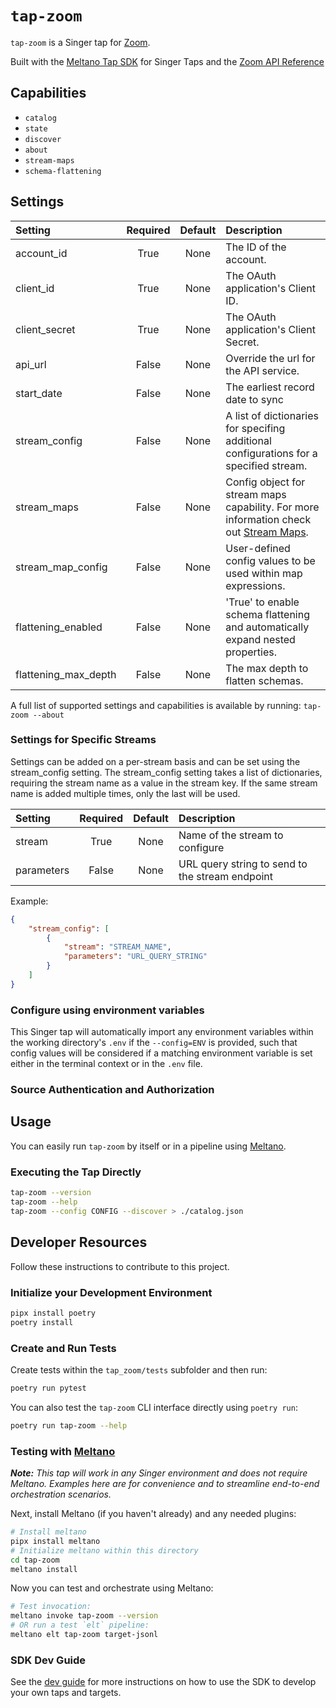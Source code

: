 # `tap-zoom`

`tap-zoom` is a Singer tap for [Zoom](https://zoom.com/).

Built with the [Meltano Tap SDK](https://sdk.meltano.com) for Singer Taps and the [Zoom API Reference](https://developers.zoom.us/docs/api/)

## Capabilities

* `catalog`
* `state`
* `discover`
* `about`
* `stream-maps`
* `schema-flattening`

## Settings

| Setting             | Required | Default | Description |
|:--------------------|:--------:|:-------:|:------------|
| account_id          | True     | None    | The ID of the account. |
| client_id           | True     | None    | The OAuth application's Client ID. |
| client_secret       | True     | None    | The OAuth application's Client Secret. |
| api_url             | False    | None    | Override the url for the API service. |
| start_date          | False    | None    | The earliest record date to sync |
| stream_config       | False    | None    | A list of dictionaries for specifing additional             configurations for a specified stream. |
| stream_maps         | False    | None    | Config object for stream maps capability. For more information check out [Stream Maps](https://sdk.meltano.com/en/latest/stream_maps.html). |
| stream_map_config   | False    | None    | User-defined config values to be used within map expressions. |
| flattening_enabled  | False    | None    | 'True' to enable schema flattening and automatically expand nested properties. |
| flattening_max_depth| False    | None    | The max depth to flatten schemas. |

A full list of supported settings and capabilities is available by running: `tap-zoom --about`

### Settings for Specific Streams

Settings can be added on a per-stream basis and can be set using the stream_config setting. The stream_config setting takes a list of dictionaries, requiring the stream name as a value in the stream key. If the same stream name is added multiple times, only the last will be used.

| Setting             | Required | Default | Description |
|:--------------------|:--------:|:-------:|:------------|
| stream              | True     | None    | Name of the stream to configure |
| parameters          | False    | None    | URL query string to send to the stream endpoint |

Example:

```json
{
    "stream_config": [
        {
            "stream": "STREAM_NAME",
            "parameters": "URL_QUERY_STRING"
        }
    ]
}
```

### Configure using environment variables

This Singer tap will automatically import any environment variables within the working directory's
`.env` if the `--config=ENV` is provided, such that config values will be considered if a matching
environment variable is set either in the terminal context or in the `.env` file.

### Source Authentication and Authorization

<!--
Developer TODO: If your tap requires special access on the source system, or any special authentication requirements, provide those here.
-->

## Usage

You can easily run `tap-zoom` by itself or in a pipeline using [Meltano](https://meltano.com/).

### Executing the Tap Directly

```bash
tap-zoom --version
tap-zoom --help
tap-zoom --config CONFIG --discover > ./catalog.json
```

## Developer Resources

Follow these instructions to contribute to this project.

### Initialize your Development Environment

```bash
pipx install poetry
poetry install
```

### Create and Run Tests

Create tests within the `tap_zoom/tests` subfolder and
  then run:

```bash
poetry run pytest
```

You can also test the `tap-zoom` CLI interface directly using `poetry run`:

```bash
poetry run tap-zoom --help
```

### Testing with [Meltano](https://www.meltano.com)

_**Note:** This tap will work in any Singer environment and does not require Meltano.
Examples here are for convenience and to streamline end-to-end orchestration scenarios._

<!--
Developer TODO:
Your project comes with a custom `meltano.yml` project file already created. Open the `meltano.yml` and follow any "TODO" items listed in
the file.
-->

Next, install Meltano (if you haven't already) and any needed plugins:

```bash
# Install meltano
pipx install meltano
# Initialize meltano within this directory
cd tap-zoom
meltano install
```

Now you can test and orchestrate using Meltano:

```bash
# Test invocation:
meltano invoke tap-zoom --version
# OR run a test `elt` pipeline:
meltano elt tap-zoom target-jsonl
```

### SDK Dev Guide

See the [dev guide](https://sdk.meltano.com/en/latest/dev_guide.html) for more instructions on how to use the SDK to develop your own taps and targets.
